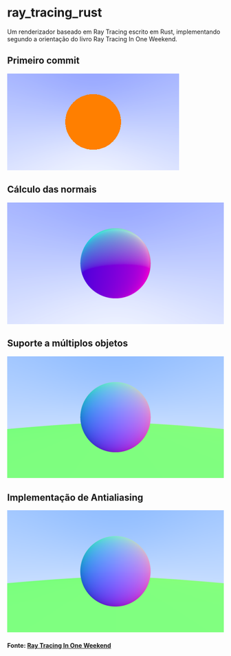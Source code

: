 # ray_tracing_rust

Um renderizador baseado em Ray Tracing escrito em Rust, implementando segundo a orientação do livro Ray Tracing In One Weekend.

## Primeiro commit
![hello-image](./hello-image.png)

## Cálculo das normais
![hello-image-2](./hello-image-2.png)

## Suporte a múltiplos objetos 
![hello-image-3](./hello-image-3.png)

## Implementação de Antialiasing
![hello-image-4](./hello-image-4.png)

#### Fonte: [Ray Tracing In One Weekend](https://raytracing.github.io/books/RayTracingInOneWeekend.html)